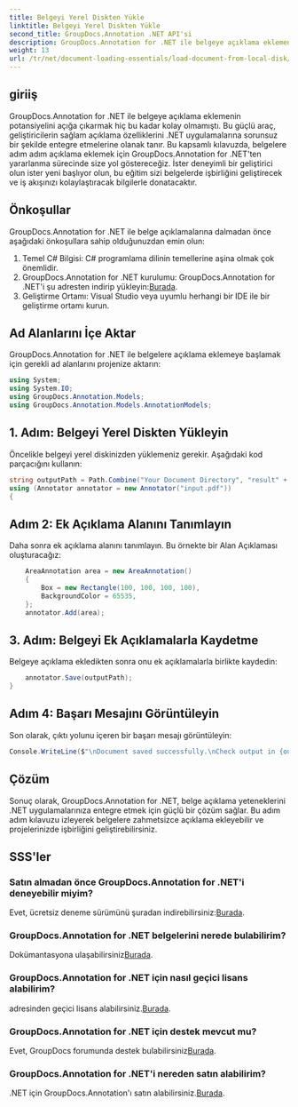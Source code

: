 ```yaml
---
title: Belgeyi Yerel Diskten Yükle
linktitle: Belgeyi Yerel Diskten Yükle
second_title: GroupDocs.Annotation .NET API'si
description: GroupDocs.Annotation for .NET ile belgeye açıklama eklemenin gücünün kilidini açın. Ek açıklama özelliklerini .NET uygulamalarınıza sorunsuz bir şekilde entegre edin.
weight: 13
url: /tr/net/document-loading-essentials/load-document-from-local-disk/
---
```

## giriiş
GroupDocs.Annotation for .NET ile belgeye açıklama eklemenin potansiyelini açığa çıkarmak hiç bu kadar kolay olmamıştı. Bu güçlü araç, geliştiricilerin sağlam açıklama özelliklerini .NET uygulamalarına sorunsuz bir şekilde entegre etmelerine olanak tanır. Bu kapsamlı kılavuzda, belgelere adım adım açıklama eklemek için GroupDocs.Annotation for .NET'ten yararlanma sürecinde size yol göstereceğiz. İster deneyimli bir geliştirici olun ister yeni başlıyor olun, bu eğitim sizi belgelerde işbirliğini geliştirecek ve iş akışınızı kolaylaştıracak bilgilerle donatacaktır.
## Önkoşullar
GroupDocs.Annotation for .NET ile belge açıklamalarına dalmadan önce aşağıdaki önkoşullara sahip olduğunuzdan emin olun:
1. Temel C# Bilgisi: C# programlama dilinin temellerine aşina olmak çok önemlidir.
2. GroupDocs.Annotation for .NET kurulumu: GroupDocs.Annotation for .NET'i şu adresten indirip yükleyin:[Burada](https://releases.groupdocs.com/annotation/net/).
3. Geliştirme Ortamı: Visual Studio veya uyumlu herhangi bir IDE ile bir geliştirme ortamı kurun.

## Ad Alanlarını İçe Aktar
GroupDocs.Annotation for .NET ile belgelere açıklama eklemeye başlamak için gerekli ad alanlarını projenize aktarın:
```csharp
using System;
using System.IO;
using GroupDocs.Annotation.Models;
using GroupDocs.Annotation.Models.AnnotationModels;
```

## 1. Adım: Belgeyi Yerel Diskten Yükleyin
Öncelikle belgeyi yerel diskinizden yüklemeniz gerekir. Aşağıdaki kod parçacığını kullanın:
```csharp
string outputPath = Path.Combine("Your Document Directory", "result" + Path.GetExtension("input.pdf"));
using (Annotator annotator = new Annotator("input.pdf"))
{
```
## Adım 2: Ek Açıklama Alanını Tanımlayın
Daha sonra ek açıklama alanını tanımlayın. Bu örnekte bir Alan Açıklaması oluşturacağız:
```csharp
    AreaAnnotation area = new AreaAnnotation()
    {
        Box = new Rectangle(100, 100, 100, 100),
        BackgroundColor = 65535,
    };
    annotator.Add(area);
```
## 3. Adım: Belgeyi Ek Açıklamalarla Kaydetme
Belgeye açıklama ekledikten sonra onu ek açıklamalarla birlikte kaydedin:
```csharp
    annotator.Save(outputPath);
}
```
## Adım 4: Başarı Mesajını Görüntüleyin
Son olarak, çıktı yolunu içeren bir başarı mesajı görüntüleyin:
```csharp
Console.WriteLine($"\nDocument saved successfully.\nCheck output in {outputPath}.");
```

## Çözüm
Sonuç olarak, GroupDocs.Annotation for .NET, belge açıklama yeteneklerini .NET uygulamalarınıza entegre etmek için güçlü bir çözüm sağlar. Bu adım adım kılavuzu izleyerek belgelere zahmetsizce açıklama ekleyebilir ve projelerinizde işbirliğini geliştirebilirsiniz.
## SSS'ler
### Satın almadan önce GroupDocs.Annotation for .NET'i deneyebilir miyim?
 Evet, ücretsiz deneme sürümünü şuradan indirebilirsiniz:[Burada](https://releases.groupdocs.com/).
### GroupDocs.Annotation for .NET belgelerini nerede bulabilirim?
 Dokümantasyona ulaşabilirsiniz[Burada](https://tutorials.groupdocs.com/annotation/net/).
### GroupDocs.Annotation for .NET için nasıl geçici lisans alabilirim?
 adresinden geçici lisans alabilirsiniz.[Burada](https://purchase.groupdocs.com/temporary-license/).
### GroupDocs.Annotation for .NET için destek mevcut mu?
 Evet, GroupDocs forumunda destek bulabilirsiniz[Burada](https://forum.groupdocs.com/c/annotation/10).
### GroupDocs.Annotation for .NET'i nereden satın alabilirim?
 .NET için GroupDocs.Annotation'ı satın alabilirsiniz.[Burada](https://purchase.groupdocs.com/buy).